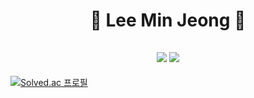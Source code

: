 <h1 align="center">🙈 Lee Min Jeong 🙉</h1>

<h2 align="center"><a href="https://www.instagram.com/mmm__j2/" target="_blank"><img src="https://img.shields.io/badge/mmm_j2-000000?style=flat&logo=Instagram&logoColor=E4405F"/></a>
<a href="https://min-jeong-lee.notion.site/f77bcddec3a447edaf815161f97afd68" target="_blank"><img src="https://img.shields.io/badge/notion-000000?style=flat&logo=Notion&logoColor=c4a01d"/></a>
</h2>


[![Solved.ac
프로필](http://mazassumnida.wtf/api/v2/generate_badge?boj=minddong)](https://solved.ac/minddong)
 
